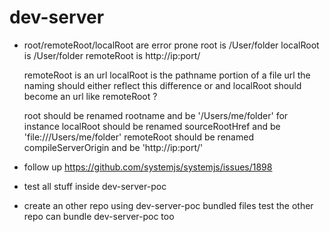 # dev-server

- root/remoteRoot/localRoot are error prone
  root is /User/folder
  localRoot is /User/folder
  remoteRoot is http://ip:port/

  remoteRoot is an url
  localRoot is the pathname portion of a file url
  the naming should either reflect this difference or
  and localRoot should become an url like remoteRoot ?

  root should be renamed rootname and be '/Users/me/folder' for instance
  localRoot should be renamed sourceRootHref and be 'file:///Users/me/folder'
  remoteRoot should be renamed compileServerOrigin and be 'http://ip:port/'

- follow up https://github.com/systemjs/systemjs/issues/1898
- test all stuff inside dev-server-poc

- create an other repo using dev-server-poc bundled files
  test the other repo can bundle dev-server-poc too
